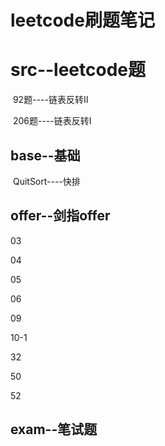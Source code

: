 # leetcode刷题笔记

# src--leetcode题

​	92题----链表反转II

​	206题----链表反转I

## base--基础

​	QuitSort----快排

## offer--剑指offer

03

04

05

06

09

10-1

32

50

52

## exam--笔试题
